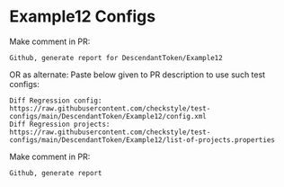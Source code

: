 # Example12 Configs
Make comment in PR:
```
Github, generate report for DescendantToken/Example12
```
OR as alternate:
Paste below given to PR description to use such test configs:
```
Diff Regression config: https://raw.githubusercontent.com/checkstyle/test-configs/main/DescendantToken/Example12/config.xml
Diff Regression projects: https://raw.githubusercontent.com/checkstyle/test-configs/main/DescendantToken/Example12/list-of-projects.properties
```
Make comment in PR:
```
Github, generate report
```
